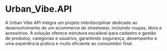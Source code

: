 # Urban_Vibe.API
A Urban Vibe API integra um projeto interdisciplinar dedicado ao desenvolvimento de um ecommerce de streetwear, incluindo roupas, tênis e acessórios. A solução oferece estrutura escalável para cadastro e gestão de produtos, categorias e usuários, garantindo segurança, desempenho e uma experiência prática e muito eficiente ao consumidor final.
